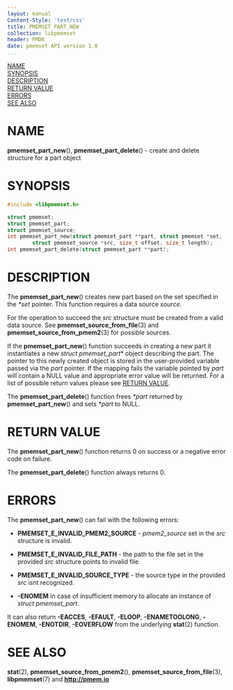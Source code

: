 ```yaml
---
layout: manual
Content-Style: 'text/css'
title: PMEMSET_PART_NEW
collection: libpmemset
header: PMDK
date: pmemset API version 1.0
...
```


[comment]: <> (SPDX-License-Identifier: BSD-3-Clause)
[comment]: <> (Copyright 2020, Intel Corporation)

[comment]: <> (pmemset_part_new.3 -- man page for libpmemset pmemset_part_new operation)

[NAME](#name)<br />
[SYNOPSIS](#synopsis)<br />
[DESCRIPTION](#description)<br />
[RETURN VALUE](#return-value)<br />
[ERRORS](#errors)<br />
[SEE ALSO](#see-also)<br />

# NAME #

**pmemset_part_new**(), **pmemset_part_delete**() - create and delete structure
for a part object

# SYNOPSIS #

```c
#include <libpmemset.h>

struct pmemset;
struct pmemset_part;
struct pmemset_source;
int pmemset_part_new(struct pmemset_part **part, struct pmemset *set,
		struct pmemset_source *src, size_t offset, size_t length);
int pmemset_part_delete(struct pmemset_part **part);
```

# DESCRIPTION #

The **pmemset_part_new**() creates new part based on the set specified in the *\*set* pointer.
This function requires a data source *source*.

For the operation to succeed the *src* structure must be created from a valid data source.
See **pmemset_source_from_file**(3) and **pmemset_source_from_pmem2**(3) for possible sources.

If the **pmemset_part_new**() function succeeds in creating a new part it
instantiates a new *struct pmemset_part** object describing the part. The pointer
to this newly created object is stored in the user-provided variable passed
via the *part* pointer. If the mapping fails the variable pointed by *part*
will contain a NULL value and appropriate error value will be returned.
For a list of possible return values please see [RETURN VALUE](#return-value).

The **pmemset_part_delete**() function frees *\*part* returned by **pmemset_part_new**()
and sets *\*part* to NULL.

# RETURN VALUE #

The **pmemset_part_new**() function returns 0 on success
or a negative error code on failure.

The **pmemset_part_delete**() function always returns 0.

# ERRORS #

The **pmemset_part_new**() can fail with the following errors:

* **PMEMSET_E_INVALID_PMEM2_SOURCE** - *pmem2_source* set in the *src* structure
is invalid.

* **PMEMSET_E_INVALID_FILE_PATH** - the path to the file set in the provided *src*
structure points to invalid file.

* **PMEMSET_E_INVALID_SOURCE_TYPE** - the source type in the provided *src* isnt recognized.

* **-ENOMEM** in case of insufficient memory to allocate an instance
of *struct pmemset_part*.

It can also return **-EACCES**, **-EFAULT**, **-ELOOP**, **-ENAMETOOLONG**,
**-ENOMEM**, **-ENOTDIR**, **-EOVERFLOW** from the underlying **stat**(2) function.

# SEE ALSO #

**stat**(2), **pmemset_source_from_pmem2**(), **pmemset_source_from_file**(3),
**libpmemset**(7) and **<http://pmem.io>**
